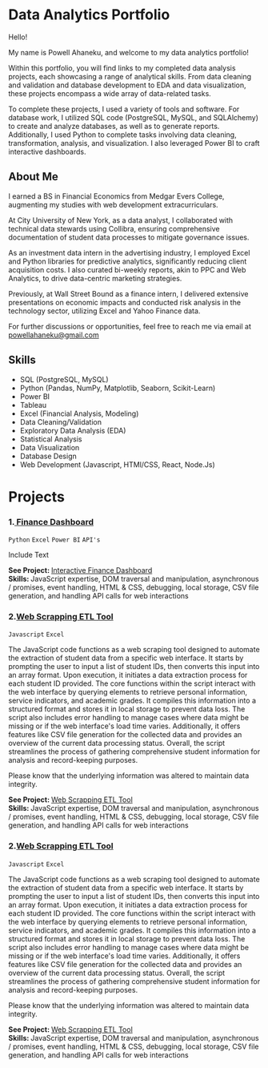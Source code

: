 <h1>Data Analytics Portfolio</h1>
<p>Hello!

My name is Powell Ahaneku, and welcome to my data analytics portfolio!

Within this portfolio, you will find links to my completed data analysis projects, each showcasing a range of analytical skills. From data cleaning and validation and database development to EDA and data visualization, these projects encompass a wide array of data-related tasks.

To complete these projects, I used a variety of tools and software. For database work, I utilized SQL code (PostgreSQL, MySQL, and SQLAlchemy) to create and analyze databases, as well as to generate reports. Additionally, I used Python to complete tasks involving data cleaning, transformation, analysis, and visualization. I also leveraged Power BI to craft interactive dashboards.</p>

<h2>About Me</h2>

<p>I earned a BS in Financial Economics from Medgar Evers College, augmenting my studies with web development extracurriculars.

At City University of New York, as a data analyst, I collaborated with technical data stewards using Collibra, ensuring comprehensive documentation of student data processes to mitigate governance issues.

As an investment data intern in the advertising industry, I employed Excel and Python libraries for predictive analytics, significantly reducing client acquisition costs. I also curated bi-weekly reports, akin to PPC and Web Analytics, to drive data-centric marketing strategies.

Previously, at Wall Street Bound as a finance intern, I delivered extensive presentations on economic impacts and conducted risk analysis in the technology sector, utilizing Excel and Yahoo Finance data.

For further discussions or opportunities, feel free to reach me via email at powellahaneku@gmail.com</p>


<h2>Skills</h2>
<ul>
  <li>SQL (PostgreSQL, MySQL)</li>
  <li>Python (Pandas, NumPy, Matplotlib, Seaborn, Scikit-Learn)</li>
  <li>Power BI</li>
  <li>Tableau</li>
  <li>Excel (Financial Analysis, Modeling)</li>
  <li>Data Cleaning/Validation</li>
  <li>Exploratory Data Analysis (EDA)</li>
  <li>Statistical Analysis</li>
  <li>Data Visualization</li>
  <li>Database Design</li>
  <li>Web Development (Javascript, HTMl/CSS, React, Node.Js)</li>
</ul>


<h1>Projects</h1>


<!--Project 1 -->

<h3>1.<a href="https://github.com/powellahaneku/Webscraper/tree/main"> Finance Dashboard</a></h3>
<code>Python</code> <code>Excel</code> <code>Power BI</code> <code>API's</code>
<p> </p>
<p>Include Text</p>

<b>See Project: </b><a href="https://github.com/powellahaneku/Webscraper/tree/main">Interactive Finance Dashboard</a>
<br>
<b>Skills: </b> JavaScript expertise, DOM traversal and manipulation, asynchronous / promises, event handling, HTML & CSS, debugging, local storage, CSV file generation, and handling API calls for web interactions


<!--Project 2 -->

<h3>2.<a href="https://github.com/powellahaneku/Webscraper/tree/main">Web Scrapping ETL Tool</a></h3>
<code>Javascript</code> <code>Excel</code>
<p> </p>

<p>The JavaScript code functions as a web scraping tool designed to automate the extraction of student data from a specific web interface. It starts by prompting the user to input a list of student IDs, then converts this input into an array format. Upon execution, it initiates a data extraction process for each student ID provided. The core functions within the script interact with the web interface by querying elements to retrieve personal information, service indicators, and academic grades. It compiles this information into a structured format and stores it in local storage to prevent data loss. The script also includes error handling to manage cases where data might be missing or if the web interface's load time varies. Additionally, it offers features like CSV file generation for the collected data and provides an overview of the current data processing status. Overall, the script streamlines the process of gathering comprehensive student information for analysis and record-keeping purposes.
</p>

<p>Please know that the underlying information was altered to maintain data integrity. </p>

<b>See Project: </b><a href="https://github.com/powellahaneku/Webscraper/tree/main">Web Scrapping ETL Tool</a>
<br>
<b>Skills: </b> JavaScript expertise, DOM traversal and manipulation, asynchronous / promises, event handling, HTML & CSS, debugging, local storage, CSV file generation, and handling API calls for web interactions



<!--Project 2 -->

<h3>2.<a href="https://github.com/powellahaneku/Webscraper/tree/main">Web Scrapping ETL Tool</a></h3>
<code>Javascript</code> <code>Excel</code>
<p> </p>

<p>The JavaScript code functions as a web scraping tool designed to automate the extraction of student data from a specific web interface. It starts by prompting the user to input a list of student IDs, then converts this input into an array format. Upon execution, it initiates a data extraction process for each student ID provided. The core functions within the script interact with the web interface by querying elements to retrieve personal information, service indicators, and academic grades. It compiles this information into a structured format and stores it in local storage to prevent data loss. The script also includes error handling to manage cases where data might be missing or if the web interface's load time varies. Additionally, it offers features like CSV file generation for the collected data and provides an overview of the current data processing status. Overall, the script streamlines the process of gathering comprehensive student information for analysis and record-keeping purposes.
</p>

<p>Please know that the underlying information was altered to maintain data integrity. </p>

<b>See Project: </b><a href="https://github.com/powellahaneku/Webscraper/tree/main">Web Scrapping ETL Tool</a>
<br>
<b>Skills: </b> JavaScript expertise, DOM traversal and manipulation, asynchronous / promises, event handling, HTML & CSS, debugging, local storage, CSV file generation, and handling API calls for web interactions



























